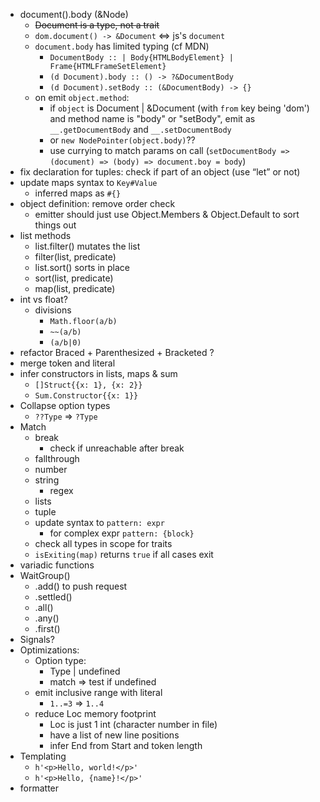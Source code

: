 - document().body (&Node)
  - ~~Document is a type, not a trait~~
  - `dom.document() -> &Document` <=> js's `document`
  - `document.body` has limited typing (cf MDN)
    - `DocumentBody :: | Body{HTMLBodyElement} | Frame{HTMLFrameSetElement}`
    - `(d Document).body :: () -> ?&DocumentBody`
    - `(d Document).setBody :: (&DocumentBody) -> {}`
  - on emit `object.method`:
    - if `object` is Document | &Document (with `from` key being 'dom') and method name is "body" or "setBody", emit as `__.getDocumentBody` and `__.setDocumentBody`
    - or `new NodePointer(object.body)`??
    - use currying to match params on call (`setDocumentBody => (document) => (body) => document.boy = body`)
- fix declaration for tuples: check if part of an object (use “let” or not)
- update maps syntax to `Key#Value`
  - inferred maps as `#{}`
- object definition: remove order check
  - emitter should just use Object.Members & Object.Default to sort things out
- list methods
  - list.filter() mutates the list
  - filter(list, predicate)
  - list.sort() sorts in place
  - sort(list, predicate)
  - map(list, predicate)
- int vs float?
  - divisions
    - `Math.floor(a/b)`
    - `~~(a/b)`
    - `(a/b|0)`
- refactor Braced + Parenthesized + Bracketed ?
- merge token and literal
- infer constructors in lists, maps & sum
  - `[]Struct{{x: 1}, {x: 2}}`
  - `Sum.Constructor{{x: 1}}`
- Collapse option types
  - `??Type` => `?Type`
- Match
  - break
    - check if unreachable after break
  - fallthrough
  - number
  - string
    - regex
  - lists
  - tuple
  - update syntax to `pattern: expr`
    - for complex expr `pattern: {block}`
  - check all types in scope for traits
  - `isExiting(map)` returns `true` if all cases exit
- variadic functions
- WaitGroup()
  - .add() to push request
  - .settled()
  - .all()
  - .any()
  - .first()
- Signals?
- Optimizations:
  - Option type:
    - Type | undefined
    - match => test if undefined
  - emit inclusive range with literal
    - `1..=3` => `1..4`
  - reduce Loc memory footprint
    - Loc is just 1 int (character number in file)
    - have a list of new line positions
    - infer End from Start and token length
- Templating
  - `h'<p>Hello, world!</p>'`
  - `h'<p>Hello, {name}!</p>'`
- formatter
